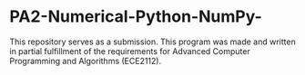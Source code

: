 # PA2-Numerical-Python-NumPy-
This repository serves as a submission. This program was made and written in partial fulfillment of the requirements for Advanced Computer Programming and Algorithms (ECE2112).
